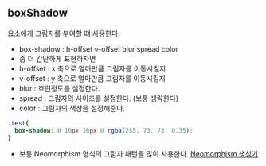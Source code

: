 ## boxShadow

<p>요소에게 그림자를 부여할 떄 사용한다.</p>

- box-shadow : h-offset v-offset blur spread color
- 좀 더 간단하게 표현하자면
- h-offset : x 축으로 얼마만큼 그림자를 이동시킬지
- v-offset : y 축으로 얼마만큼 그림자를 이동시킬지
- blur : 흐린정도를 설정한다.
- spread : 그림자의 사이즈를 설정한다. (보통 생략한다)
- color : 그림자의 색상을 설정해준다.

```CSS
.test{
  box-shadow: 0 10px 16px 0 rgba(255, 73, 73, 0.35);
}
```

- 보통 Neomorphism 형식의 그림자 패턴을 많이 사용한다.
  [Neomorphism 생성기](https://neumorphism.io/#e0e0e0)
